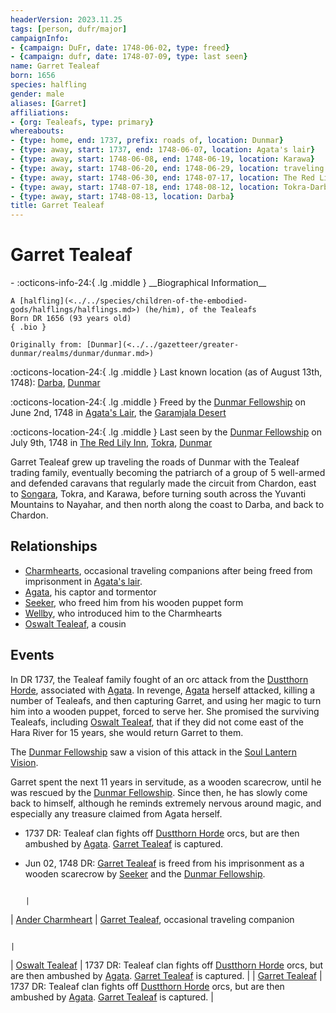 ```yaml
---
headerVersion: 2023.11.25
tags: [person, dufr/major]
campaignInfo:
- {campaign: DuFr, date: 1748-06-02, type: freed}
- {campaign: dufr, date: 1748-07-09, type: last seen}
name: Garret Tealeaf
born: 1656
species: halfling
gender: male
aliases: [Garret]
affiliations:
- {org: Tealeafs, type: primary}
whereabouts:
- {type: home, end: 1737, prefix: roads of, location: Dunmar}
- {type: away, start: 1737, end: 1748-06-07, location: Agata's lair}
- {type: away, start: 1748-06-08, end: 1748-06-19, location: Karawa}
- {type: away, start: 1748-06-20, end: 1748-06-29, location: traveling to Tokra}
- {type: away, start: 1748-06-30, end: 1748-07-17, location: The Red Lily Inn}
- {type: away, start: 1748-07-18, end: 1748-08-12, location: Tokra-Darba Road}
- {type: away, start: 1748-08-13, location: Darba}
title: Garret Tealeaf
---
```

# Garret Tealeaf
<div class="grid cards ext-narrow-margin ext-one-column" markdown>
- :octicons-info-24:{ .lg .middle } __Biographical Information__

    A [halfling](<../../species/children-of-the-embodied-gods/halflings/halflings.md>) (he/him), of the Tealeafs  
    Born DR 1656 (93 years old)  
    { .bio }

    Originally from: [Dunmar](<../../gazetteer/greater-dunmar/realms/dunmar/dunmar.md>)
</div>

:octicons-location-24:{ .lg .middle } Last known location (as of August 13th, 1748): [Darba](<../../gazetteer/greater-dunmar/realms/dunmar/coastal-dunmar/darba/darba.md>), [Dunmar](<../../gazetteer/greater-dunmar/realms/dunmar/dunmar.md>)



:octicons-location-24:{ .lg .middle } Freed by the [Dunmar Fellowship](<../pcs/dunmar-fellowship/dunmar-fellowship.md>) on June 2nd, 1748 in [Agata's Lair](<../../gazetteer/greater-dunmar/dunmari-basin/agata-s-lair.md>), the [Garamjala Desert](<../../gazetteer/greater-dunmar/garamjala-plateau/garamjala-desert.md>)  



:octicons-location-24:{ .lg .middle } Last seen by the [Dunmar Fellowship](<../pcs/dunmar-fellowship/dunmar-fellowship.md>) on July 9th, 1748 in [The Red Lily Inn](<../../gazetteer/greater-dunmar/realms/dunmar/central-dunmar/tokra/the-red-lily-inn.md>), [Tokra](<../../gazetteer/greater-dunmar/realms/dunmar/central-dunmar/tokra/tokra.md>), [Dunmar](<../../gazetteer/greater-dunmar/realms/dunmar/dunmar.md>)  


Garret Tealeaf grew up traveling the roads of Dunmar with the Tealeaf trading family, eventually becoming the patriarch of a group of 5 well-armed and defended caravans that regularly made the circuit from Chardon, east to [Songara](<../../gazetteer/greater-dunmar/realms/dunmar/central-dunmar/songara.md>), Tokra, and Karawa, before turning south across the Yuvanti Mountains to Nayahar, and then north along the coast to Darba, and back to Chardon. 

## Relationships
- [Charmhearts](<../../groups/halfling-families/charmhearts.md>), occasional traveling companions after being freed from imprisonment in [Agata's lair](<../../gazetteer/greater-dunmar/dunmari-basin/agata-s-lair.md>). 
- [Agata](<../fey/agata.md>), his captor and tormentor
- [Seeker](<../pcs/dunmar-fellowship/seeker.md>), who freed him from his wooden puppet form
- [Wellby](<../pcs/dunmar-fellowship/wellby.md>), who introduced him to the Charmhearts
- [Oswalt Tealeaf](<./oswalt-tealeaf.md>), a cousin
## Events
In DR 1737, the Tealeaf family fought of an orc attack from the [Dustthorn Horde](<../../groups/orc-hordes/dustthorn-horde.md>), associated with [Agata](<../fey/agata.md>). In revenge, [Agata](<../fey/agata.md>) herself attacked, killing a number of Tealeafs, and then capturing Garret, and using her magic to turn him into a wooden puppet, forced to serve her. She promised the surviving Tealeafs, including [Oswalt Tealeaf](<./oswalt-tealeaf.md>), that if they did not come east of the Hara River for 15 years, she would return Garret to them. 

The [Dunmar Fellowship](<../pcs/dunmar-fellowship/dunmar-fellowship.md>) saw a vision of this attack in the [Soul Lantern Vision](<../../campaigns/dunmari-frontier/mirror-visions/soul-lantern-vision.md>). 

Garret spent the next 11 years in servitude, as a wooden scarecrow, until he was rescued by the [Dunmar Fellowship](<../pcs/dunmar-fellowship/dunmar-fellowship.md>). Since then, he has slowly come back to himself, although he reminds extremely nervous around magic, and especially any treasure claimed from Agata herself. 

 - 1737 DR: Tealeaf clan fights off [Dustthorn Horde](<../../groups/orc-hordes/dustthorn-horde.md>) orcs, but are then ambushed by [Agata](<../fey/agata.md>). [Garret Tealeaf](<./garret-tealeaf.md>) is captured.
  - Jun 02, 1748 DR:  [Garret Tealeaf](<./garret-tealeaf.md>) is freed from his imprisonment as a wooden scarecrow by [Seeker](<../pcs/dunmar-fellowship/seeker.md>) and the [Dunmar Fellowship](<../pcs/dunmar-fellowship/dunmar-fellowship.md>). 


                                                                                                                                                                                                                                                                                          |
| [Ander Charmheart](<./ander-charmheart.md>)                           | [Garret Tealeaf](<./garret-tealeaf.md>), occasional traveling companion


                                                                                                                                                                                                                                                                  |
| [Oswalt Tealeaf](<./oswalt-tealeaf.md>)                               | 1737 DR: Tealeaf clan fights off [Dustthorn Horde](<../../groups/orc-hordes/dustthorn-horde.md>) orcs, but are then ambushed by [Agata](<../fey/agata.md>). [Garret Tealeaf](<./garret-tealeaf.md>) is captured.                                                                                                                                                                                                                   |
| [Garret Tealeaf](<./garret-tealeaf.md>)                               | 1737 DR: Tealeaf clan fights off [Dustthorn Horde](<../../groups/orc-hordes/dustthorn-horde.md>) orcs, but are then ambushed by [Agata](<../fey/agata.md>). [Garret Tealeaf](<./garret-tealeaf.md>) is captured.                                                                                                                                                                                                                   |

